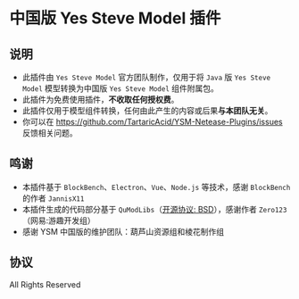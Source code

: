 # 中国版 Yes Steve Model 插件

## 说明

- 此插件由 `Yes Steve Model` 官方团队制作，仅用于将 `Java` 版 `Yes Steve Model` 模型转换为中国版 `Yes Steve Model` 组件附属包。
- 此插件为免费使用插件，**不收取任何授权费**。
- 此插件仅用于模型组件转换，任何由此产生的内容或后果**与本团队无关**。
- 你可以在 [https://github.com/TartaricAcid/YSM-Netease-Plugins/issues ](https://github.com/TartaricAcid/YSM-Netease-Plugins/issues)反馈相关问题。

## 鸣谢

- 本插件基于 `BlockBench`、`Electron`、`Vue`、`Node.js` 等技术，感谢 `BlockBench` 的作者 `JannisX11`
- 本插件生成的代码部分基于 `QuModLibs`（[开源协议: BSD](.\assets\python\QuModLibs\Information.py)），感谢作者 `Zero123`（网易:游趣开发组）
- 感谢 YSM 中国版的维护团队：葫芦山资源组和棱花制作组

## 协议

All Rights Reserved
